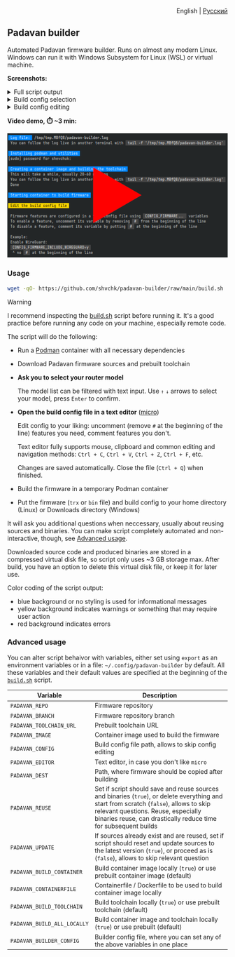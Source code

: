 <p align="right">English | <a href="README.ru.md">Русский</a></p>

## Padavan builder

Automated Padavan firmware builder. Runs on almost any modern Linux. Windows can run it with Windows Subsystem for Linux (WSL) or virtual machine.

**Screenshots:**

<details>
  <summary>Full script output</summary>

  ![Full script output](misc/screenshots/main.webp)
</details>

<details>
  <summary>Build config selection</summary>

  ![Build config selection](misc/screenshots/select-config.webp)
</details>

<details>
  <summary>Build config editing</summary>

  ![Build config editing](misc/screenshots/edit-config.webp)
</details>

**Video demo, ⏱️ ~3 min:**

[![Video demo](misc/screenshots/video-preview.webp)](https://youtu.be/AX7YRaR9CBw)


### Usage

```sh
wget -qO- https://github.com/shvchk/padavan-builder/raw/main/build.sh | bash
```

> [!WARNING]  
> I recommend inspecting the [build.sh](build.sh) script before running it. It's a good practice before running any code on your machine, especially remote code.

The script will do the following:

- Run a [Podman](https://podman.io) container with all necessary dependencies

- Download Padavan firmware sources and prebuilt toolchain

- **Ask you to select your router model**

  The model list can be filtered with text input. Use `↑` `↓` arrows to select your model, press `Enter` to confirm.

- **Open the build config file in a text editor** ([micro](https://micro-editor.github.io))

  Edit config to your liking: uncomment (remove `#` at the beginning of the line) features you need, comment features you don't.

  Text editor fully supports mouse, clipboard and common editing and navigation methods: `Ctrl + C`, `Ctrl + V`, `Ctrl + Z`, `Ctrl + F`, etc.

  Changes are saved automatically. Close the file (`Ctrl + Q`) when finished.

- Build the firmware in a temporary Podman container

- Put the firmware (`trx` or `bin` file) and build config to your home directory (Linux) or Downloads directory (Windows)


It will ask you additional questions when neccessary, usually about reusing sources and binaries. You can make script completely automated and non-interactive, though, see [Advanced usage](#advanced-usage).

Downloaded source code and produced binaries are stored in a compressed virtual disk file, so script only uses ~3 GB storage max. After build, you have an option to delete this virtual disk file, or keep it for later use.

Color coding of the script output:

- blue background or no styling is used for informational messages
- yellow background indicates warnings or something that may require user action
- red background indicates errors


### Advanced usage

You can alter script behaivor with variables, either set using `export` as an environment variables or in a file: `~/.config/padavan-builder` by default. All these variables and their default values are specified at the beginning of the [`build.sh`](build.sh) script.

Variable                    | Description
----------------------------|------------------------------------------------------
`PADAVAN_REPO`              | Firmware repository
`PADAVAN_BRANCH`            | Firmware repository branch
`PADAVAN_TOOLCHAIN_URL`     | Prebuilt toolchain URL
`PADAVAN_IMAGE`             | Container image used to build the firmware
`PADAVAN_CONFIG`            | Build config file path, allows to skip config editing
`PADAVAN_EDITOR`            | Text editor, in case you don't like `micro`
`PADAVAN_DEST`              | Path, where firmware should be copied after building
`PADAVAN_REUSE`             | Set if script should save and reuse sources and binaries (`true`), or delete everything and start from scratch (`false`), allows to skip relevant questions. Reuse, especially binaries reuse, can drastically reduce time for subsequent builds
`PADAVAN_UPDATE`            | If sources already exist and are reused, set if script should reset and update sources to the latest version (`true`), or proceed as is (`false`), allows to skip relevant question
`PADAVAN_BUILD_CONTAINER`   | Build container image locally (`true`) or use prebuilt container image (default)
`PADAVAN_CONTAINERFILE`     | Containerfile / Dockerfile to be used to build container image locally
`PADAVAN_BUILD_TOOLCHAIN`   | Build toolchain locally (`true`) or use prebuilt toolchain (default)
`PADAVAN_BUILD_ALL_LOCALLY` | Build container image and toolchain locally (`true`) or use prebuilt (default)
`PADAVAN_BUILDER_CONFIG`    | Builder config file, where you can set any of the above variables in one place
